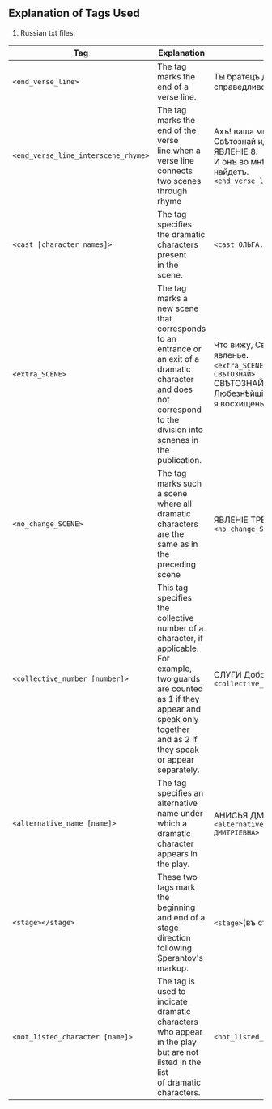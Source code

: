 ## Explanation of Tags Used
1. Russian txt files:

| Tag                | Explanation                           | Example
| ------------------ | ------------------------------------- |------------- 
| ```<end_verse_line>```   | The tag marks the end of a verse line. |Ты братецъ думаешь конечно справедливо.```<end_verse_line> ```                                                       
| ```<end_verse_line_interscene_rhyme>``` |The tag marks the end of the verse <br>line when a verse line connects two scenes through rhyme|Ахъ! ваша мнѣ любовь — но           Свѣтознай идетъ.<br>ЯВЛЕНІЕ 8.<br> И онъ во мнѣ любовь такую же найдетъ.```<end_verse_line_interscene_rhyme>```
|```<cast [character_names]>```| The tag specifies the dramatic characters present<br> in the scene.|```<cast ОЛЬГА, СВѢТОЗНАЙ>```                                    
|```<extra_SCENE>```|The tag marks a new scene that corresponds<br>to an entrance or an exit of a dramatic character<br>and does not correspond to the division into scnenes in the publication.|Что вижу, Свѣтознай? нечаянно явленье.<br>```<extra_SCENE>``` ```<cast ЭРАСТЪ, СВѢТОЗНАЙ>```<br>СВѢТОЗНАЙ.<br>Любезнѣйшій Эрастъ! въ какомъ я восхищеньи,```<end_verse_line>```<br>
|```<no_change_SCENE>```|The tag marks such a scene where all dramatic characters <br>are the same as in the preceding scene|ЯВЛЕНІЕ ТРЕТІЕ. ```<no_change_SCENE>``` 
|```<collective_number [number]>```|This tag specifies the collective number of a character, if applicable.<br>For example, two guards are counted as 1 if they appear and speak only together and as 2 if they speak or appear separately.|СЛУГИ Доброна ```<collective_number 1>```
|```<alternative_name [name]>```|The tag specifies an alternative name under<br>which a dramatic character appears in the play.|АНИСЬЯ ДМИТРІЕВНА КАМСКАЯ, ```<alternative_name АНИСЬЯ ДМИТРІЕВНА>```
| ```<stage></stage>```|These two tags mark the beginning and end of a stage direction following Sperantov's markup.|```<stage>```(въ сторону.)```</stage> ```
|```<not_listed_character [name]>```|The tag is used to indicate dramatic characters who appear in the play but are not listed in the list <br> of dramatic characters.|```<not_listed_character КАТЯ>```
